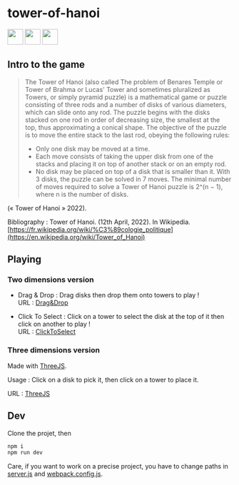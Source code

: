 # tower-of-hanoi

<img src="https://forthebadge.com/images/badges/made-with-typescript.svg" height="35"/>
<img src="https://forthebadge.com/images/badges/uses-js.svg" height="35"/>
<img src="https://forthebadge.com/images/badges/open-source.svg" height="35"/>

## Intro to the game
> The Tower of Hanoi (also called The problem of Benares Temple or Tower of Brahma or Lucas' Tower and sometimes pluralized as Towers, or simply pyramid puzzle) is a mathematical game or puzzle consisting of three rods and a number of disks of various diameters, which can slide onto any rod.
>The puzzle begins with the disks stacked on one rod in order of decreasing size, the smallest at the top, thus approximating a conical shape.
> The objective of the puzzle is to move the entire stack to the last rod, obeying the following rules:
>- Only one disk may be moved at a time.
>- Each move consists of taking the upper disk from one of the stacks and placing it on top of another stack or on an empty rod.
>- No disk may be placed on top of a disk that is smaller than it.
>With 3 disks, the puzzle can be solved in 7 moves. The minimal number of moves required to solve a Tower of Hanoi puzzle is 2^(n − 1), where n is the number of disks.

(« Tower of Hanoi » 2022).

Bibliography :  Tower of Hanoi. (12th April, 2022). In ​Wikipedia​. [https://fr.wikipedia.org/wiki/%C3%89cologie_politique](https://en.wikipedia.org/wiki/Tower_of_Hanoi)

## Playing

### Two dimensions version

- Drag & Drop :
Drag disks then drop them onto towers to play ! </br>
URL : [Drag&Drop](https://icepick4.github.io/tower-of-hanoi/2d/drag-and-drop/public/)

- Click To Select :
Click on a tower to select the disk at the top of it then click on another to play ! </br>
URL : [ClickToSelect](https://icepick4.github.io/tower-of-hanoi/2d/click-to-select/public/)

### Three dimensions version

Made with [ThreeJS](https://threejs.org/).

Usage : Click on a disk to pick it, then click on a tower to place it.

URL : [ThreeJS](https://icepick4.github.io/tower-of-hanoi/threejs/public/)

## Dev

Clone the projet, then

```bash
npm i
npm run dev
```

Care, if you want to work on a precise project, you have to change paths in [server.js](https://github.com/icepick4/tower-of-hanoi/blob/main/server.js)
and [webpack.config.js](https://github.com/icepick4/tower-of-hanoi/blob/main/webpack.config.js).


